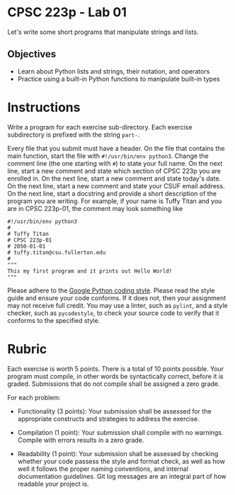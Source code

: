 # CPSC 223p - Lab 01
Let's write some short programs that manipulate strings and lists.

## Objectives
* Learn about Python lists and strings, their notation, and operators
* Practice using a built-in Python functions to manipulate built-in types

# Instructions
Write a program for each exercise sub-directory. Each exercise subdirectory is prefixed with the string `part-`.

Every file that you submit must have a header. On the file that contains the main function, start the file with `#!/usr/bin/env python3`. Change the comment line (the one starting with ```#```) to state your full name. On the next line, start a new comment and state which section of CPSC 223p you are enrolled in. On the next line, start a new comment and state today's date. On the next line, start a new comment and state your CSUF email address. On the next line, start a docstring and provide a short description of the program you are writing. For example, if your name is Tuffy Titan and you are in CPSC 223p-01, the comment may look something like
  ```
  #!/usr/bin/env python3
  #
  # Tuffy Titan
  # CPSC 223p-01
  # 2050-01-01
  # tuffy.titan@csu.fullerton.edu
  #
  """
  This my first program and it prints out Hello World!
  """
  ```

Please adhere to the [Google Python coding style](https://google.github.io/styleguide/pyguide.html). Please read the style guide and ensure your code conforms. If it does not, then your assignment may not receive full credit. You may use a linter, such as `pylint`, and a style checker, such as `pycodestyle`, to check your source code to verify that it conforms to the specified style.

# Rubric
Each exercise is worth 5 points. There is a total of 10 points possible. Your program must compile, in other words be syntactically correct, before it is graded. Submissions that do not compile shall be assigned a zero grade. 

For each problem:
* Functionality (3 points): Your submission shall be assessed for the appropriate constructs and strategies to address the exercise.

* Compilation (1 point): Your submission shall compile with no warnings. Compile with errors results in a zero grade.

* Readability (1 point): Your submission shall be assessed by checking whether your code passess the style and format check, as well as how well it follows the proper naming conventions, and internal documentation guidelines. Git log messages are an integral part of how readable your project is.
